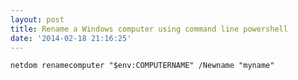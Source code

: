 ```yaml
---
layout: post
title: Rename a Windows computer using command line powershell
date: '2014-02-18 21:16:25'
---
```


`netdom renamecomputer "$env:COMPUTERNAME" /Newname "myname"`